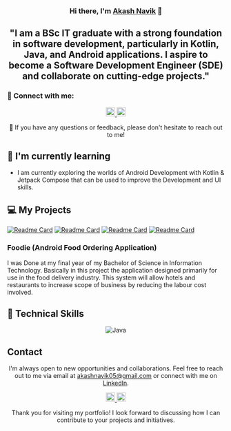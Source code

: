 <p align="center">
  <a href="https://www.linkedin.com/in/akash-navik-38007617a/" target="_blank" rel="noreferrer">
  </a>
</p>

<h3 align="center">Hi there, I'm <a href="https://www.linkedin.com/in/akash-navik-38007617a/" target="_blank" rel="noreferrer">Akash Navik</a> 👋</h3>

<h2 align="center">"I am a BSc IT graduate with a strong foundation in software development, particularly in Kotlin, Java, and Android applications. I aspire to become a Software Development Engineer (SDE) and collaborate on cutting-edge projects."</h2>

### 🤝 Connect with me:

<p align="center">
  <a href="https://www.linkedin.com/in/akash-navik-38007617a/">
    <img src="https://raw.githubusercontent.com/jatin99/jatin99.github.io/main/images/linkedin.svg" alt="Jatin Shharma | LinkedIn" width="21px"/>
  </a>
  <a href="https://instagram.com/_akashnavik">
    <img src="https://raw.githubusercontent.com/jatin99/jatin99.github.io/main/images/instagram.svg" alt="Jatin | Instagram" width="21px"/>
  </a>
</p>
<p align="center">💬 If you have any questions or feedback, please don't hesitate to reach out to me!</p>

## 🌱 I'm currently learning

- I am currently exploring the worlds of Android Development with Kotlin & Jetpack Compose that can be used to improve the Development and UI skills. 

## 💻 My Projects 

[![Readme Card](https://github-readme-stats.vercel.app/api/pin/?username=AkashNavik&repo=AlgorithmApp)](https://github.com/AkashNavik/AlgorithmApp)
[![Readme Card](https://github-readme-stats.vercel.app/api/pin/?username=AkashNavik&repo=Conuter)](https://github.com/AkashNavik/Conuter)
[![Readme Card](https://github-readme-stats.vercel.app/api/pin/?username=AkashNavik&repo=BMI-Body-Mass-Calculator-)](https://github.com/AkashNavik/BMI-Body-Mass-Calculator-)
[![Readme Card](https://github-readme-stats.vercel.app/api/pin/?username=AkashNavik&repo=Rock-Paper-Sciossor-Game)](https://github.com/AkashNavik/Rock-Paper-Sciossor-Game)

<h3>Foodie (Android Food Ordering Application)</h3> 
I was Done at my final year of my Bachelor of Science in Information Technology. Basically in this project the application designed primarily for use in the food delivery industry. This system will allow hotels and restaurants to increase scope of business by reducing the labour cost involved.


## 💼 Technical Skills

<p align="center">
  <img src="https://img.shields.io/badge/Java-007396?style=for-the-badge&logo=java&logoColor=white" alt="Java">
</p>

## Contact

<p align="center">I'm always open to new opportunities and collaborations. Feel free to reach out to me via email at <a href="mailto:akashnavik05@gmail.com">akashnavik05@gmail.com</a> or connect with me on <a href="https://www.linkedin.com/in/akash-navik-38007617a">LinkedIn</a>.</p>

<p align="center">
  <a href="https://www.linkedin.com/in/akash-navik-38007617a/">
    <img src="https://raw.githubusercontent.com/jatin99/jatin99.github.io/main/images/linkedin.svg" alt="Jatin Shharma | LinkedIn" width="21px"/>
  </a>
  <a href="https://instagram.com/_akashnavik">
    <img src="https://raw.githubusercontent.com/jatin99/jatin99.github.io/main/images/instagram.svg" alt="Jatin | Instagram" width="21px"/>
  </a>
</p>
  
<p align="center">Thank you for visiting my portfolio! I look forward to discussing how I can contribute to your projects and initiatives.</p>

